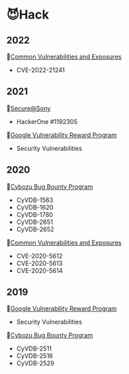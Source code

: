 # 😈Hack

## 2022
🐞[Common Vulnerabilities and Exposures](https://www.cve.org/)  
- CVE-2022-21241  

## 2021
🐞[Secure@Sony](https://secure.sony.net/)  
- HackerOne #1192305  

🐞[Google Vulnerability Reward Program](https://www.google.com/about/appsecurity/reward-program/)  
- Security Vulnerabilities  

## 2020
🐞[Cybozu Bug Bounty Program](https://cybozu.co.jp/products/bug-bounty/en/)  
- CyVDB-1563  
- CyVDB-1620  
- CyVDB-1780  
- CyVDB-2651  
- CyVDB-2652  

🐞[Common Vulnerabilities and Exposures](https://www.cve.org/)  
- CVE-2020-5612  
- CVE-2020-5613  
- CVE-2020-5614  

## 2019
🐞[Google Vulnerability Reward Program](https://www.google.com/about/appsecurity/reward-program/)  
- Security Vulnerabilities  

🐞[Cybozu Bug Bounty Program](https://cybozu.co.jp/products/bug-bounty/en/)  
- CyVDB-2511  
- CyVDB-2516  
- CyVDB-2529  
